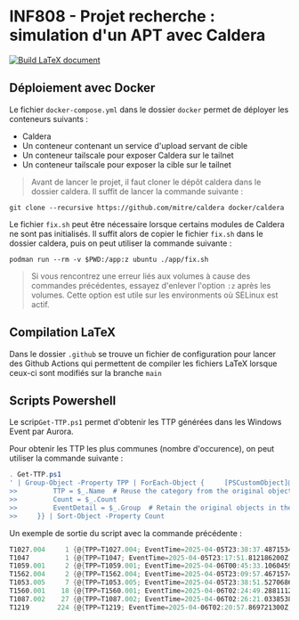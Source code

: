 # INF808 - Projet recherche : simulation d'un APT avec Caldera

[![Build LaTeX document](https://github.com/egourves/inf808-pr/actions/workflows/latex.yml/badge.svg)](https://github.com/egourves/inf808-pr/actions/workflows/latex.yml)

## Déploiement avec Docker

Le fichier `docker-compose.yml` dans le dossier `docker` permet de déployer les conteneurs suivants :
- Caldera
- Un conteneur contenant un service d'upload servant de cible
- Un conteneur tailscale pour exposer Caldera sur le tailnet
- Un conteneur tailscale pour exposer la cible sur le tailnet

> Avant de lancer le projet, il faut cloner le dépôt caldera dans le dossier caldera.
> Il suffit de lancer la commande suivante :

```shell
git clone --recursive https://github.com/mitre/caldera docker/caldera
```

Le fichier `fix.sh` peut être nécessaire lorsque certains modules de Caldera ne sont pas initialisés. Il suffit alors de copier le fichier `fix.sh` dans le dossier caldera, puis on peut utiliser la commande suivante :

```shell
podman run --rm -v $PWD:/app:z ubuntu ./app/fix.sh
```

> Si vous rencontrez une erreur liés aux volumes à cause des commandes précédentes, essayez d'enlever l'option `:z` après les volumes.
> Cette option est utile sur les environments où SELinux est actif.

## Compilation LaTeX

Dans le dossier `.github` se trouve un fichier de configuration pour lancer des Github Actions qui permettent de compiler les fichiers LaTeX lorsque ceux-ci sont modifiés sur la branche `main`

## Scripts Powershell

Le scrip`Get-TTP.ps1` permet d'obtenir les TTP générées dans les Windows Event par Aurora.

Pour obtenir les TTP les plus communes (nombre d'occurence), on peut utiliser la commande suivante :
```powershell
. Get-TTP.ps1
' | Group-Object -Property TPP | ForEach-Object {     [PSCustomObject]@{
>>         TTP = $_.Name  # Reuse the category from the original objects
>>         Count = $_.Count
>>         EventDetail = $_.Group  # Retain the original objects in the group
>>     }} | Sort-Object -Property Count
```

Un exemple de sortie du script avec la commande précédente :
```powershell
T1027.004     1 {@{TPP=T1027.004; EventTime=2025-04-05T23:38:37.487153400Z; Level=2; ParentCommandLine= powershell; CommandLine=\Users\A…
T1047         1 {@{TPP=T1047; EventTime=2025-04-05T23:17:51.812186200Z; Level=2; ParentCommandLine="127.0.0.1" product where "name like …"
T1059.001     2 {@{TPP=T1059.001; EventTime=2025-04-06T00:45:33.106045900Z; Level=2; ParentCommandLine=FromBase64String('CiR1dWlkPSI1ZDk…'
T1562.004     2 {@{TPP=T1562.004; EventTime=2025-04-05T23:09:57.467157400Z; Level=2; ParentCommandLine=; CommandLine=; EventID=99}, @{TP…
T1053.005     7 {@{TPP=T1053.005; EventTime=2025-04-05T23:38:51.527068600Z; Level=2; ParentCommandLine=; CommandLine=; EventID=99}, @{TP…
T1560.001    18 {@{TPP=T1560.001; EventTime=2025-04-06T02:24:49.288111200Z; Level=3; ParentCommandLine=//ts-caldera.tailce1ce1.ts.net -g…
T1087.002    27 {@{TPP=T1087.002; EventTime=2025-04-06T02:26:21.033853800Z; Level=3; ParentCommandLine= powershell.exe -ExecutionPolicy …
T1219       224 {@{TPP=T1219; EventTime=2025-04-06T02:20:57.869721300Z; Level=2; ParentCommandLine=\Users\Administrator\Desktop\AnyDesk.…
```